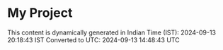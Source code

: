 # My Project

This content is dynamically generated in Indian Time (IST): 2024-09-13 20:18:43 IST
Converted to UTC: 2024-09-13 14:48:43 UTC
